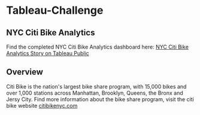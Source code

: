 # Tableau-Challenge

## NYC Citi Bike Analytics
Find the completed NYC Citi Bike Analytics dashboard here: [NYC Citi Bike Analytics Story on Tableau Public](https://public.tableau.com/profile/saloni.gupta1925#!/vizhome/citi-bike-analytics_16156162256310/NYCCitiBikeAnalytics?publish=yes)

## Overview
Citi Bike is the nation's largest bike share program, with 15,000 bikes and over 1,000 stations across Manhattan, Brooklyn, Queens, the Bronx and Jersy City. Find more information about the bike share program, visit the citi bike website [citibikenyc.com](https://www.citibikenyc.com/)
 
